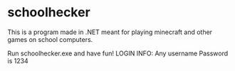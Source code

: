 # schoolhecker
This is a program made in .NET meant for playing minecraft and other games on school computers.

Run schoolhecker.exe and have fun!
LOGIN INFO:
Any username
Password is 1234